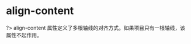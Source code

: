 # align-content

?> align-content 属性定义了多根轴线的对齐方式。如果项目只有一根轴线，该属性不起作用。
<vuep template="#flex-align-content"></vuep>

<script v-pre type="text/x-template" id="flex-align-content">
<template>
  <ul>
    <li>1</li>
    <li>2</li>
    <li>3</li>
    <li>4</li>
    <li>5</li>
  </ul>
</template>
<style>
  ul{
    height: 300px;
    display: flex;
    flex-wrap: wrap;
    color: #fff;
    text-align: center;
  }
  li{
    list-style: none;
    height: 46px;
    margin: 2px;
    width: 30%;
    background: #310736;
  }
  li:nth-child(2){
    height: 96px;
  }
</style>
<script>
</script>
</script>
